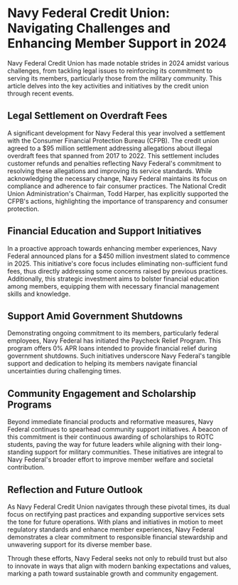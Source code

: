 # Navy Federal Credit Union: Navigating Challenges and Enhancing Member Support in 2024

Navy Federal Credit Union has made notable strides in 2024 amidst various challenges, from tackling legal issues to reinforcing its commitment to serving its members, particularly those from the military community. This article delves into the key activities and initiatives by the credit union through recent events.

## Legal Settlement on Overdraft Fees

A significant development for Navy Federal this year involved a settlement with the Consumer Financial Protection Bureau (CFPB). The credit union agreed to a $95 million settlement addressing allegations about illegal overdraft fees that spanned from 2017 to 2022. This settlement includes customer refunds and penalties reflecting Navy Federal's commitment to resolving these allegations and improving its service standards. While acknowledging the necessary change, Navy Federal maintains its focus on compliance and adherence to fair consumer practices. The National Credit Union Administration's Chairman, Todd Harper, has explicitly supported the CFPB's actions, highlighting the importance of transparency and consumer protection.

## Financial Education and Support Initiatives

In a proactive approach towards enhancing member experiences, Navy Federal announced plans for a $450 million investment slated to commence in 2025. This initiative's core focus includes eliminating non-sufficient fund fees, thus directly addressing some concerns raised by previous practices. Additionally, this strategic investment aims to bolster financial education among members, equipping them with necessary financial management skills and knowledge.

## Support Amid Government Shutdowns

Demonstrating ongoing commitment to its members, particularly federal employees, Navy Federal has initiated the Paycheck Relief Program. This program offers 0% APR loans intended to provide financial relief during government shutdowns. Such initiatives underscore Navy Federal's tangible support and dedication to helping its members navigate financial uncertainties during challenging times.

## Community Engagement and Scholarship Programs

Beyond immediate financial products and reformative measures, Navy Federal continues to spearhead community support initiatives. A beacon of this commitment is their continuous awarding of scholarships to ROTC students, paving the way for future leaders while aligning with their long-standing support for military communities. These initiatives are integral to Navy Federal's broader effort to improve member welfare and societal contribution.

## Reflection and Future Outlook

As Navy Federal Credit Union navigates through these pivotal times, its dual focus on rectifying past practices and expanding supportive services sets the tone for future operations. With plans and initiatives in motion to meet regulatory standards and enhance member experiences, Navy Federal demonstrates a clear commitment to responsible financial stewardship and unwavering support for its diverse member base.

Through these efforts, Navy Federal seeks not only to rebuild trust but also to innovate in ways that align with modern banking expectations and values, marking a path toward sustainable growth and community engagement.
